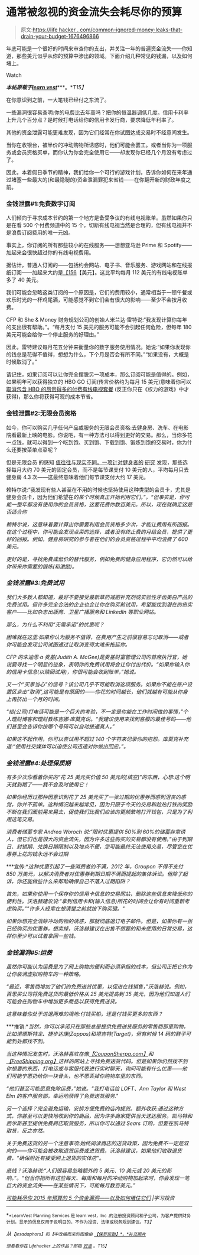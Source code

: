 # 通常被忽视的资金流失会耗尽你的预算

> 原文:[https://life hacker . com/common-ignored-money-leaks-that-drain-your-budget-1676496866](https://lifehacker.com/commonly-overlooked-money-leaks-that-drain-your-budget-1676496866)

年底可能是一个很好的时间来审查你的支出，并关注一年的普遍资金流失——你知道，那些美元似乎从你的预算中渗出的领域。下面介绍几种常见的钱漏，以及如何堵上。

Watch

***本帖原载于***[***learn vest***](http://www.learnvest.com/2014/12/how-to-save-money-in-2015/)***。**T15】*

在你意识到之前，一大笔钱已经付之东流了。

一些漏洞很容易查明:你的电费比去年高吗？把你的恒温器调低几度。信用卡利率上升几个百分点？是时候打电话给你的信用卡发行商，要求降低年利率了。

其他的资金泄露可能更难发现，因为它们经常在你试图达成交易时不经意间发生。

当你在收银台，被半价的冲动购物所诱惑时，他们可能会罢工。或者当你为一项服务或会员资格买单，而你认为你会完全使用它——却发现你已经几个月没有考虑过了。

因此，本着假日季节的精神，我们给你一个可行的游戏计划，告诉你如何在来年通过堵塞一些最大的(和最隐秘的)资金泄漏罪犯来省钱——在你翻开新的财政年度之前。

### 金钱泄露#1:免费数字订阅

人们倾向于寻求成本节约的第一个地方是备受争议的有线电视账单。虽然如果你只是在看 500 个付费频道中的 15 个，切断有线电视当然是合理的，但有线电视并不是浪费订阅费用的唯一元凶。

事实上，你订阅的所有那些较小的在线服务——想想亚马逊 Prime 和 Spotify——加起来会很快超过你的有线电视费用。

据估计，普通人订阅的——包括约会网站、电子书、音乐服务、游戏网站和在线报纸订阅——加起来大约是[【156](http://www.marketwatch.com/story/your-digital-subscriptions-now-exceed-your-cable-bill-2014-11-05)【美元】。这比平均每月 112 美元的有线电视账单多了 40 美元。

我们可能会忽略这类订阅的一个原因是，它们的费用较小，通常相当于一顿午餐或欢乐时光的一杯鸡尾酒，可能感觉不到它们会有很大的影响——至少不会按月收费。

CFP 和 She & Money 财务规划公司的创始人米兰达·雷特说:“我发现计算你每年的支出很有帮助。”。“每月支付 15 美元的服务可能不会引起任何危险，但每年 180 美元可能会给你一个停止服务的好理由。”

因此，雷特建议每月花五分钟来衡量你的数字服务使用情况。她说:“如果你发现你的钱总是花得不值得，想想为什么，下个月是否会有所不同。”“如果没有，大概是时候取消了。”

请记住，如果订阅可以让你完全摆脱另一项成本，那么订阅可能是值得的。例如，如果明年可以获得独立的 HBO GO 订阅(传言价格约为每月 15 美元)意味着你可以 [取消包含 HBO 的昂贵得多的付费有线电视套餐](https://lifehacker.com/is-having-cable-ever-worth-it-1531607566) (反正你只在《权力的游戏》中才获得)，那么你将获得可观的成本节省。

### 金钱泄露#2:无限会员资格

如今，你可以购买几乎任何产品或服务的无限会员资格:去健身房、洗车、在电影院看最新上映的电影。你说吧，有一种方法可以得到更好的交易。那么，当你多花一点钱，就可以得到一个吃到饱、买到饱、下载到饱、锻炼到饱的交易时，你为什么还要按菜单点菜呢？

但是无限会员 的感知 [值往往与现实不同。一项针对健身者的](https://lifehacker.com/what-member-discount-programs-are-worth-the-cost-1594625373) [研究](http://eml.berkeley.edu/%7Esdellavi/wp/gymempAER.pdf) 发现，那些选择每月大约 70 美元的固定会员，而不是每节课支付 10 美元的人，平均每月只去健身房 4.3 次——这最终意味着他们每节课支付大约 17 美元。

赖特尔说:“我发现有些人甚至在不用的时候也坚持使用这种类型的会员卡，尤其是健身会员卡，因为他们希望在*的某个时候真正开始利用它们。”。“但事实是，你可能一整年都没有使用你的会员资格，这要花费你数百美元。所以，现在就确定这是否适合你*

*赖特尔说，这意味着要计算出你需要利用会员资格多少次，才能让费用有所回报。在这个过程中，你可能会发现点菜的选择，或者没有终止费的月结会员，提供了更好的回报。例如，健身房研究的参与者在他们的会员资格过程中平均浪费了 600 美元。*

*更好的是，寻找免费或低价的替代服务，例如免费的健身应用程序，它仍然可以给你带来你需要的锻炼(和激励)。*

### *金钱泄露#3:免费试用*

*我们大多数人都知道，最好不要接受最新草药减肥补充剂或实验性牙齿美白产品的免费试用。但许多完全合法的企业也会让你在购买前试用，希望能找到潜在的忠实客户——比如杂志出版商、卫星广播服务和 LinkedIn 等职业网站。*

*那么，为什么不利用“无需承诺”的优惠呢？*

*困难就在这里:如果你认为服务不值得，在费用产生之前很容易忘记取消——或者你可能会发现公司试图通过让取消变得太难来拖延你。*

*CFP 的朱迪思·a·麦基(Judith A. McGee)是麦基财富管理公司的首席执行官，她说要寻找一个明显的迹象，表明你的免费试用将会让你付出代价。“如果你输入你的信用卡信息(以赎回试用)，你很可能会收到账单，”她说。*

*又一个“买家当心”的信号？该公司几乎不可能取消这项服务。如果你不能在账户设置区点击“取消”,这可能是有原因的——你花的时间越长，他们就越有可能从你身上再挤出一个月的时间。*

*“给(公司)打电话可能是一个巨大的考验，不一定是你能在工作时间做的事情，”个人理财博客和理财教练吉娜·库莫克说。“我建议使用来找到客服的最佳号码——他们甚至会告诉你按哪个号码可以自动接通真人。”*

*如果这不起作用，你可以尝试用不超过 140 个字符来记录你的抱怨。库莫克补充道:“使用社交媒体可以迫使公司迅速对你做出回应。”。*

### *金钱泄露#4:处理保质期*

*有多少次你看着你买的“花 25 美元买价值 50 美元的[填空]”的东西，心想:*这个明天就到期了——我不会及时使用它！**

*如果你经历过那种因意识到花了 25 美元买了一张过期的优惠券而感到沮丧的感觉，你并不孤单。这种情况越来越常见，因为只限于今天的交易和趁热打铁的奖励不断在我们面前晃来晃去，促使我们比我们应该的更频繁地打开钱包，只是为了利用这笔交易。*

*消费者储蓄专家 Andrea Woroch 说:“限时优惠提供 50%到 60%的储蓄非常诱人，但它们也是很大的资金流失，因为许多这些购买的交易都没有使用。”由于到期日、封锁期、兑换日期限制以及地点不便，您可能最终无法使用交易，尽管您在优惠券上花的钱永远不会过期*

***宣传:**这种优惠引起了一些消费者的不满，2012 年，Groupon 不得不支付850 万美元，以解决消费者对优惠券到期日期不满而提起的集体诉讼。但除了起诉，你还能做些什么来帮助确保自己不落入过期陷阱？*

*首先，如果你使用一个保存你的信用卡信息的交易网站，删除这些信息来降低你的便利性。沃洛赫建议说:“拿到信用卡和(输入信息)所花的时间会让你有时间重新考虑购买。”"许多人经常在想清楚之前就按下购买键。"*

*如果你想完全消除冲动购物的诱惑，那就彻底退订电子邮件。但是，如果你有一张已经购买的优惠券，想卖掉，沃洛赫建议在出售不想要的和未使用的日常交易，这样你至少可以试着拿回一些钱。*

### *金钱漏洞#5:运费*

*虽然你可能认为运费是为了网上购物的便利而必须承担的成本，但公司正把它作为让你装满虚拟购物车的一种策略。*

*“最近，零售商增加了他们的免费送货优惠，以促进在线销售，”沃洛赫说。例如，百思买公司将免费送货的最低价格从 25 美元提高到 35 美元，因为他们知道人们可能会在购物车中增加更多商品以获得免费送货。*

*这意味着你处于进退两难的境地:付钱买船，还是付钱买更多的东西？*

***推销:**当然，你可以承诺只在那些总是提供免费送货服务的零售商那里购物，比如诺德斯特龙、捷步达康(Zappos)和塔吉特(Target)，但有时候 14 码的鞋子可能到处都找不到。*

*当这种情况发生时，沃洛赫喜欢在像[【CouponSherpa.com】](http://www.couponsherpa.com/)和[【FreeShipping.org】](http://www.freeshipping.org/)这样的网站上寻找免费送货代码。但是如果你仍然找不到你想要的东西，打电话或与客服代表进行实时聊天，询问可能有什么优惠——他们可能宁愿扔给你一块骨头，也不愿丢掉你购物车里的东西。*

*“他们甚至可能愿意免除运费，”她说。"我打电话给 LOFT、Ann Taylor 和 West Elm 的客户服务部，幸运地获得了免费送货服务."*

*另一个选择？完全避免运输，安排方便免费的店内提货。额外收获:通过这种方式，你甚至可以更快地收到你的商品，因为许多商家提供当天送达服务。凯马特和西尔斯甚至提供免费跨店取货服务，所以你可以通过 Sears 订购，但要在凯马特取货，反之亦然。*

*关于免费送货的另一个注意事项:始终阅读商店的送货政策，因为免费不一定是双向的——你可能会被收取退货运费或进货费。沃洛赫建议，如果他们收取退货费，“确保附近有接受网上退货的实体店”。*

*底线？沃洛赫说:“人们很容易忽略额外的 5 美元、10 美元或 20 美元的影响。”。“但当你把所有这些每天、每周和每月的冲动购物加起来时，你会发现一笔巨大的资金流失——在某些情况下，可能每月数百美元。”*

*[可能耗尽你 2015 年预算的 5 个资金漏洞——以及如何堵住它们](http://www.learnvest.com/2014/12/how-to-save-money-in-2015/) |学习投资*

* * *

*<small>*LearnVest Planning Services 是 learn vest，Inc .的注册投资顾问和子公司，为客户提供财务计划。显示的信息仅用于说明目的，不作为投资、法律或税务规划建议。*T3】</small>*

**从*<small>*【jesadaphors】*</small><small>*和【中改编而来的图像由*</small> [<small>*【保罗凯勒】*</small><small>*，*补充照片</small>](https://www.flickr.com/photos/paulk/3168212588)*

*<small>*想看看你在 Lifehacker 上的作品？邮箱*</small> [<small>*安迪*</small>](mailto:andy@lifehacker.com) <small>*。*T15】</small>*